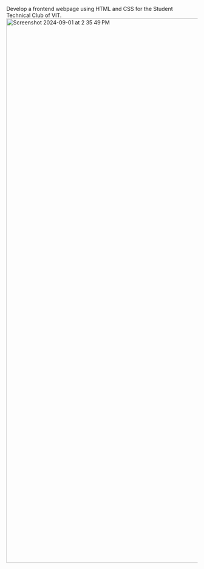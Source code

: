 Develop a frontend webpage using HTML and CSS for the Student Technical Club of VIT.
<img width="1430" alt="Screenshot 2024-09-01 at 2 35 49 PM" src="https://github.com/user-attachments/assets/d38294c9-01a8-4057-ad49-6325e5ca18f3">
